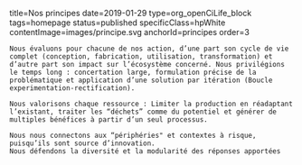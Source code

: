title=Nos principes
date=2019-01-29
type=org_openCiLife_block
tags=homepage
status=published
specificClass=hpWhite
contentImage=images/principe.svg
anchorId=principes
order=3
~~~~~~
Nous évaluons pour chacune de nos action, d’une part son cycle de vie complet (conception, fabrication, utilisation, transformation) et d’autre part son impact sur l’écosystème concerné. Nous privilégions le temps long : concertation large, formulation précise de la problématique et application d’une solution par itération (Boucle experimentation-rectification).

Nous valorisons chaque ressource : Limiter la production en réadaptant l’existant, traiter les “déchets” comme du potentiel et générer de multiples bénéfices à partir d’un seul processus.

Nous nous connectons aux “périphéries" et contextes à risque, puisqu’ils sont source d’innovation. 
Nous défendons la diversité et la modularité des réponses apportées